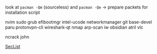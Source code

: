 look at `pacman -Qm` (sourceless) and `pacman -Qe` -> prepare packets for installation script

nvim
sudo
grub
efibootmgr
intel-ucode
networkmanager
git
base-devel
paru
protonvpn-cli
wireshark-qt
nmap
arp-scan
iw
obsidian
atril
vlc

ncrack
john

[SecList](https://github.com/danielmiessler/SecLists)